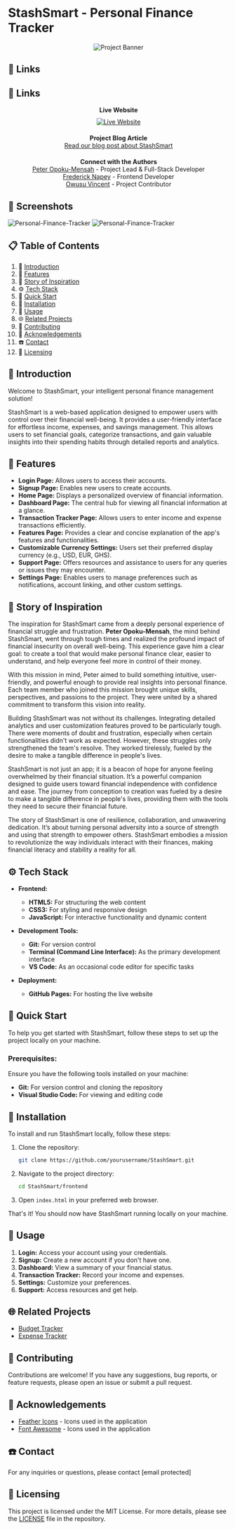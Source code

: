 # StashSmart - Personal Finance Tracker

<div align="center">
  <img src="./assets/stashsmart.png" alt="Project Banner">
</div>

## 🔗 Links

## 🔗 Links

<div align="center">
  <strong>Live Website</strong><br>
  <a href="https://deezyfg.github.io/StashSmart/">
    <img src="https://i.postimg.cc/0Qz8hDKf/live-icon.png" alt="Live Website" style="margin-top: 10px;">
  </a>
</div>

<div align="center" style="margin-top: 20px;">
  <strong>Project Blog Article</strong><br>
  <a href="https://github.com/deezyfg">Read our blog post about StashSmart</a>
</div>

<div align="center" style="margin-top: 20px;">
  <strong>Connect with the Authors</strong><br>
  <a href="https://www.linkedin.com/in/opokumensahpeter/">Peter Opoku-Mensah</a> - Project Lead & Full-Stack Developer<br>
  <a href="https://www.linkedin.com/in/frederick-napey-85426a287/">Frederick Napey</a> - Frontend Developer<br>
  <a href="https://www.linkedin.com/in/owusuvincent/">Owusu Vincent</a> - Project Contributor
</div>

## 📸 Screenshots

![Personal-Finance-Tracker](./assets/sc-finished-product.png)
![Personal-Finance-Tracker](./assets/sc1-finished-product.png)

## 📋 Table of Contents

1. 🤖 [Introduction](#introduction)
2. 🔋 [Features](#features)
3. 🦜️ [Story of Inspiration](#story-of-inspiration)
4. ⚙️ [Tech Stack](#tech-stack)
5. 🤸 [Quick Start](#quick-start)
6. 🚀 [Installation](#installation)
7. 🤳️ [Usage](#usage)
8. 🌐️ [Related Projects](#related-projects)
9. 🤔️ [Contributing](#contributing)
10. 🫡 [Acknowledgements](#acknowledgements)
11. ☎️ [Contact](#contact)
12. 📃️ [Licensing](#licensing)

## 🤖 Introduction

Welcome to StashSmart, your intelligent personal finance management solution!

StashSmart is a web-based application designed to empower users with control over their financial well-being. It provides a user-friendly interface for effortless income, expenses, and savings management. This allows users to set financial goals, categorize transactions, and gain valuable insights into their spending habits through detailed reports and analytics.

## 🔋 Features

* **Login Page:** Allows users to access their accounts.
* **Signup Page:** Enables new users to create accounts.
* **Home Page:** Displays a personalized overview of financial information.
* **Dashboard Page:** The central hub for viewing all financial information at a glance.
* **Transaction Tracker Page:** Allows users to enter income and expense transactions efficiently.
* **Features Page:** Provides a clear and concise explanation of the app's features and functionalities.
* **Customizable Currency Settings:** Users set their preferred display currency (e.g., USD, EUR, GHS).
* **Support Page:** Offers resources and assistance to users for any queries or issues they may encounter.
* **Settings Page:** Enables users to manage preferences such as notifications, account linking, and other custom settings.

## 🦜️ Story of Inspiration

The inspiration for StashSmart came from a deeply personal experience of financial struggle and frustration. **Peter Opoku-Mensah**, the mind behind StashSmart, went through tough times and realized the profound impact of financial insecurity on overall well-being. This experience gave him a clear goal: to create a tool that would make personal finance clear, easier to understand, and help everyone feel more in control of their money.

With this mission in mind, Peter aimed to build something intuitive, user-friendly, and powerful enough to provide real insights into personal finance. Each team member who joined this mission brought unique skills, perspectives, and passions to the project. They were united by a shared commitment to transform this vision into reality.

Building StashSmart was not without its challenges. Integrating detailed analytics and user customization features proved to be particularly tough. There were moments of doubt and frustration, especially when certain functionalities didn't work as expected. However, these struggles only strengthened the team's resolve. They worked tirelessly, fueled by the desire to make a tangible difference in people's lives.

StashSmart is not just an app; it is a beacon of hope for anyone feeling overwhelmed by their financial situation. It’s a powerful companion designed to guide users toward financial independence with confidence and ease. The journey from conception to creation was fueled by a desire to make a tangible difference in people's lives, providing them with the tools they need to secure their financial future.

The story of StashSmart is one of resilience, collaboration, and unwavering dedication. It’s about turning personal adversity into a source of strength and using that strength to empower others. StashSmart embodies a mission to revolutionize the way individuals interact with their finances, making financial literacy and stability a reality for all.

## ⚙️ Tech Stack

* **Frontend:**
  - **HTML5:** For structuring the web content
  - **CSS3:** For styling and responsive design
  - **JavaScript:** For interactive functionality and dynamic content

* **Development Tools:**
  - **Git:** For version control
  - **Terminal (Command Line Interface):** As the primary development interface
  - **VS Code:** As an occasional code editor for specific tasks

* **Deployment:**
  - **GitHub Pages:** For hosting the live website

## 🤸 Quick Start

To help you get started with StashSmart, follow these steps to set up the project locally on your machine.

### Prerequisites:
Ensure you have the following tools installed on your machine:

- **Git:** For version control and cloning the repository
- **Visual Studio Code:** For viewing and editing code

## 🚀 Installation

To install and run StashSmart locally, follow these steps:

1. Clone the repository:
    ```bash
    git clone https://github.com/yourusername/StashSmart.git
    ```
2. Navigate to the project directory:
    ```bash
    cd StashSmart/frontend
    ```
3. Open `index.html` in your preferred web browser.

That's it! You should now have StashSmart running locally on your machine.

## 🤳️ Usage

1. **Login:** Access your account using your credentials.
2. **Signup:** Create a new account if you don't have one.
3. **Dashboard:** View a summary of your financial status.
4. **Transaction Tracker:** Record your income and expenses.
5. **Settings:** Customize your preferences.
6. **Support:** Access resources and get help.

## 🌐️ Related Projects

- [Budget Tracker](https://github.com/sammitjain/budget-tracker)
- [Expense Tracker](https://github.com/sameersyd/Expenso-iOS)

## 🤔️ Contributing

Contributions are welcome! If you have any suggestions, bug reports, or feature requests, please open an issue or submit a pull request.

## 🫡 Acknowledgements

- [Feather Icons](https://feathericons.com/) - Icons used in the application
- [Font Awesome](https://fontawesome.com/) - Icons used in the application

## ☎️ Contact

For any inquiries or questions, please contact [email protected]

## 📃️ Licensing

This project is licensed under the MIT License. For more details, please see the [LICENSE](LICENSE) file in the repository.


